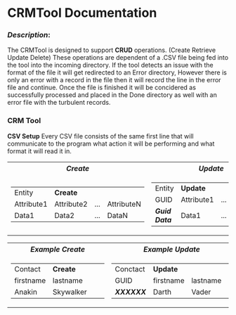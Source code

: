# CRMTool Documentation

### **_Description_**:
The CRMTool is designed to support **CRUD** operations. (Create Retrieve Update Delete) These operations are dependent of a .CSV file being fed into the tool into the incoming directory. If the tool detects an issue with the format of the file it will get redirected to an Error directory, However there is only an error with a record in the file then it will record the line in the error file and continue. Once the file is finished it will be concidered as successfully processed and placed in the Done directory as well with an error file with the turbulent records.

### CRM Tool
**CSV Setup**
Every CSV file consists of the same first line that will communicate to the program what action it will be performing and what format it will read it in.

<table style="width:100%">
  <tr>
    <th><i>Create</i></th>
    <th><i>Update</i></th> 
    <th><i>Delete</i></th>
  </tr>
  <tr>
    <td>
      <table>
        <tr>
          <td>Entity</td>
          <td><strong>Create</strong></td>
          <td></td>
          <td></td>
        </tr>
        <tr>
          <td>Attribute1</td>
          <td>Attribute2</td>
          <td>...</td>
          <td>AttributeN</td>
        </tr>
        <tr>
          <td>Data1</td>
          <td>Data2</td>
          <td>...</td>
          <td>DataN</td>
        </tr>
      </table>
    </td>
     <td>
    <table>
        <tr>
          <td>Entity</td>
          <td><strong>Update</strong></td>
          <td></td>
          <td></td>
        </tr>
        <tr>
          <td>GUID</td>
          <td>Attribute1</td>
          <td>...</td>
          <td>AttributeN</td>
        </tr>
        <tr>
          <td><strong><i>Guid Data</i></strong></td>
          <td>Data1</td>
          <td>...</td>
          <td>DataN</td>
        </tr>
      </table>
  </td>
    <td>
    <table>
        <tr>
          <td>Entity</td>
          <td><strong>Delete</strong></td>
        </tr>
        <tr>
          <td>GUID</td>
          <td></td>
        </tr>
        <tr>
          <td><strong><i>Guid Data</i></strong></td>
          <td></td>
        </tr>
      </table>
  </td>
  </tr>
 
</table>

<table style="width:100%">
  <tr>
    <th><i>Example Create</i></th>
    <th><i>Example Update</i></th> 
    <th><i>Example Delete</i></th>
  </tr>
  <tr>
    <td>
      <table>
        <tr>
          <td>Contact</td>
          <td><strong>Create</strong></td>
          <td></td>
          <td></td>
        </tr>
        <tr>
          <td>firstname</td>
          <td>lastname</td>
        </tr>
        <tr>
          <td>Anakin</td>
          <td>Skywalker</td>
        </tr>
      </table>
    </td>
     <td>
    <table>
        <tr>
          <td>Conctact</td>
          <td><strong>Update</strong></td>
          <td></td>
          <td></td>
        </tr>
        <tr>
          <td>GUID</td>
          <td>firstname</td>
          <td>lastname</td>
        </tr>
        <tr>
          <td><strong><i>XXXXXX</i></strong></td>
          <td>Darth</td>
          <td>Vader</td>
        </tr>
      </table>
  </td>
    <td>
    <table>
        <tr>
          <td>Contact</td>
          <td><strong>Delete</strong></td>
        </tr>
        <tr>
          <td>GUID</td>
          <td></td>
        </tr>
        <tr>
          <td><strong><i>XXXXXX</i></strong></td>
          <td></td>
        </tr>
      </table>
  </td>
  </tr>
 
</table>



